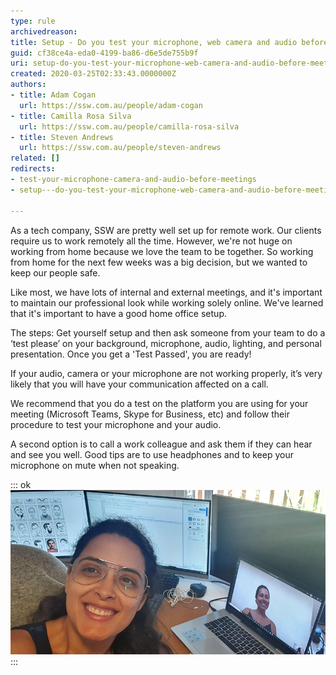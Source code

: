 ```yaml
---
type: rule
archivedreason: 
title: Setup - Do you test your microphone, web camera and audio before meetings?
guid: cf38ce4a-eda0-4199-ba86-d6e5de755b9f
uri: setup-do-you-test-your-microphone-web-camera-and-audio-before-meetings
created: 2020-03-25T02:33:43.0000000Z
authors:
- title: Adam Cogan
  url: https://ssw.com.au/people/adam-cogan
- title: Camilla Rosa Silva
  url: https://ssw.com.au/people/camilla-rosa-silva
- title: Steven Andrews
  url: https://ssw.com.au/people/steven-andrews
related: []
redirects:
- test-your-microphone-camera-and-audio-before-meetings
- setup---do-you-test-your-microphone-web-camera-and-audio-before-meetings

---
```


As a tech company, SSW are pretty well set up for remote work. Our clients require us to work remotely all the time. However, we're not huge on working from home because we love the team to be together. So working from home for the next few weeks was a big decision, but we wanted to keep our people safe.
 
Like most, we have lots of internal and external meetings, and it's important to maintain our professional look while working solely online. We've learned that it's important to have a good home office setup.
 
The steps: Get yourself setup and then ask someone from your team to do a ‘test please’ on your background, microphone, audio, lighting, and personal presentation. Once you get a 'Test Passed', you are ready!

<!--endintro-->

If your audio, camera or your microphone are not working properly, it’s very likely that you will have your communication affected on a call.

We recommend that you do a test on the platform you are using for your meeting (Microsoft Teams, Skype for Business, etc) and follow their procedure to test your microphone and your audio.

A second option is to call a work colleague and ask them if they can hear and see you well. Good tips are to use headphones and to keep your microphone on mute when not speaking.


::: ok  
![Figure: Call a work colleague to test your presentation on online calls and make sure it works!](test-call.png)  
:::
